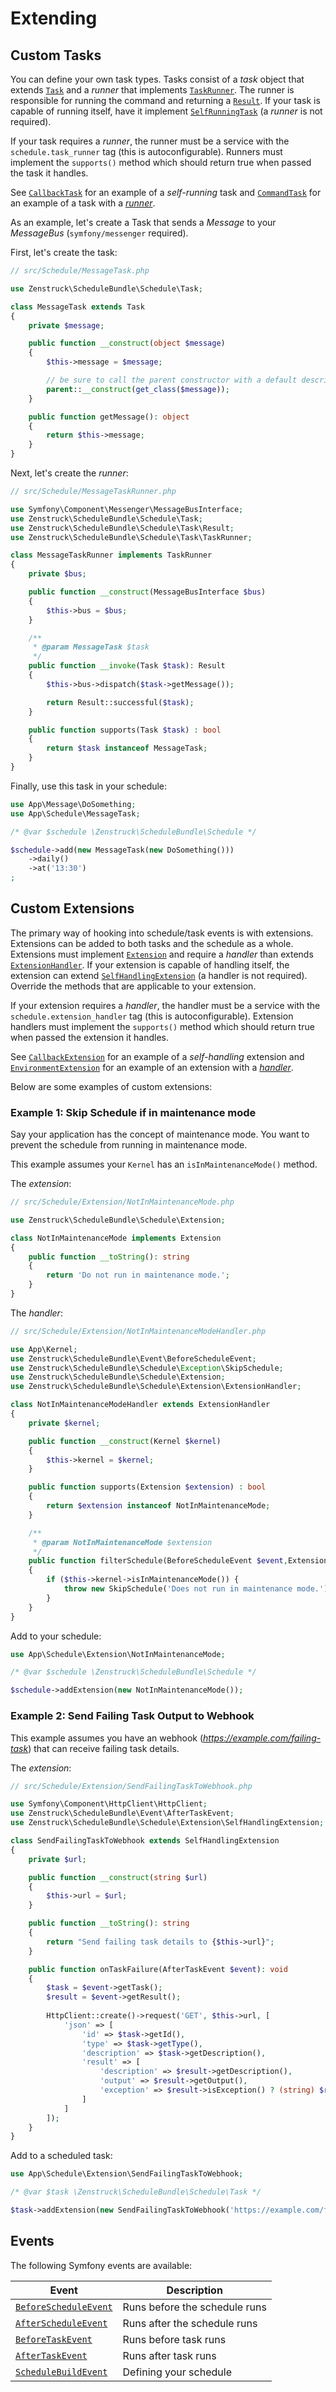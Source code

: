 # Extending

## Custom Tasks

You can define your own task types. Tasks consist of a *task* object that extends
[`Task`](../src/Schedule/Task.php) and a *runner* that implements
[`TaskRunner`](../src/Schedule/Task/TaskRunner.php). The runner is responsible
for running the command and returning a [`Result`](../src/Schedule/Task/Result.php).
If your task is capable of running itself, have it implement
[`SelfRunningTask`](../src/Schedule/Task/SelfRunningTask.php) (a *runner* is not required).

If your task requires a *runner*, the runner must be a service with the `schedule.task_runner` tag
(this is autoconfigurable). Runners must implement the `supports()` method which should return
true when passed the task it handles.

See [`CallbackTask`](../src/Schedule/Task/CallbackTask.php) for an example of a *self-running*
task and [`CommandTask`](../src/Schedule/Task/CommandTask.php) for an example of a task with
a *[runner](../src/Schedule/Task/Runner/CommandTaskRunner.php)*.

As an example, let's create a Task that sends a *Message* to your *MessageBus* (`symfony/messenger`
required).

First, let's create the task:

```php
// src/Schedule/MessageTask.php

use Zenstruck\ScheduleBundle\Schedule\Task;

class MessageTask extends Task
{
    private $message;

    public function __construct(object $message)
    {
        $this->message = $message;

        // be sure to call the parent constructor with a default description
        parent::__construct(get_class($message));
    }

    public function getMessage(): object
    {
        return $this->message;
    }
}
```

Next, let's create the *runner*:

```php
// src/Schedule/MessageTaskRunner.php

use Symfony\Component\Messenger\MessageBusInterface;
use Zenstruck\ScheduleBundle\Schedule\Task;
use Zenstruck\ScheduleBundle\Schedule\Task\Result;
use Zenstruck\ScheduleBundle\Schedule\Task\TaskRunner;

class MessageTaskRunner implements TaskRunner
{
    private $bus;

    public function __construct(MessageBusInterface $bus)
    {
        $this->bus = $bus;
    }

    /**
     * @param MessageTask $task
     */
    public function __invoke(Task $task): Result
    {
        $this->bus->dispatch($task->getMessage());

        return Result::successful($task);
    }

    public function supports(Task $task) : bool
    {
        return $task instanceof MessageTask;
    }
}
```

Finally, use this task in your schedule:

```php
use App\Message\DoSomething;
use App\Schedule\MessageTask;

/* @var $schedule \Zenstruck\ScheduleBundle\Schedule */

$schedule->add(new MessageTask(new DoSomething()))
    ->daily()
    ->at('13:30')
;
```

## Custom Extensions

The primary way of hooking into schedule/task events is with extensions. Extensions
can be added to both tasks and the schedule as a whole. Extensions must implement
[`Extension`](../src/Schedule/Extension.php) and require a *handler* than extends
[`ExtensionHandler`](../src/Schedule/Extension/ExtensionHandler.php). If your
extension is capable of handling itself, the extension can extend
[`SelfHandlingExtension`](../src/Schedule/Extension/SelfHandlingExtension.php) (a
handler is not required). Override the methods that are applicable to your extension.

If your extension requires a *handler*, the handler must be a service with the
`schedule.extension_handler` tag (this is autoconfigurable). Extension handlers must
implement the `supports()` method which should return true when passed the extension
it handles.

See [`CallbackExtension`](../src/Schedule/Extension/CallbackExtension.php) for an example
of a *self-handling* extension and
[`EnvironmentExtension`](../src/Schedule/Extension/EnvironmentExtension.php)
for an example of an extension with a
*[handler](../src/Schedule/Extension/Handler/EnvironmentHandler.php)*.

Below are some examples of custom extensions:

### Example 1: Skip Schedule if in maintenance mode

Say your application has the concept of maintenance mode. You want to prevent the
schedule from running in maintenance mode. 

This example assumes your `Kernel` has an `isInMaintenanceMode()` method.

The *extension*:

```php
// src/Schedule/Extension/NotInMaintenanceMode.php

use Zenstruck\ScheduleBundle\Schedule\Extension;

class NotInMaintenanceMode implements Extension
{
    public function __toString(): string
    {
        return 'Do not run in maintenance mode.';
    }
}
```

The *handler*:

```php
// src/Schedule/Extension/NotInMaintenanceModeHandler.php

use App\Kernel;
use Zenstruck\ScheduleBundle\Event\BeforeScheduleEvent;
use Zenstruck\ScheduleBundle\Schedule\Exception\SkipSchedule;
use Zenstruck\ScheduleBundle\Schedule\Extension;
use Zenstruck\ScheduleBundle\Schedule\Extension\ExtensionHandler;

class NotInMaintenanceModeHandler extends ExtensionHandler
{
    private $kernel;

    public function __construct(Kernel $kernel)
    {
        $this->kernel = $kernel;
    }

    public function supports(Extension $extension) : bool
    {
        return $extension instanceof NotInMaintenanceMode;
    }

    /**
     * @param NotInMaintenanceMode $extension
     */
    public function filterSchedule(BeforeScheduleEvent $event,Extension $extension): void
    {
        if ($this->kernel->isInMaintenanceMode()) {
            throw new SkipSchedule('Does not run in maintenance mode.');
        }
    }
}
```

Add to your schedule:

```php
use App\Schedule\Extension\NotInMaintenanceMode;

/* @var $schedule \Zenstruck\ScheduleBundle\Schedule */

$schedule->addExtension(new NotInMaintenanceMode());
```

### Example 2: Send Failing Task Output to Webhook

This example assumes you have an webhook (*https://example.com/failing-task*) that can receive
failing task details.

The *extension*:

```php
// src/Schedule/Extension/SendFailingTaskToWebhook.php

use Symfony\Component\HttpClient\HttpClient;
use Zenstruck\ScheduleBundle\Event\AfterTaskEvent;
use Zenstruck\ScheduleBundle\Schedule\Extension\SelfHandlingExtension;

class SendFailingTaskToWebhook extends SelfHandlingExtension
{
    private $url;

    public function __construct(string $url)
    {
        $this->url = $url;
    }

    public function __toString(): string
    {
        return "Send failing task details to {$this->url}";
    }

    public function onTaskFailure(AfterTaskEvent $event): void
    {
        $task = $event->getTask();
        $result = $event->getResult();
    
        HttpClient::create()->request('GET', $this->url, [
            'json' => [
                'id' => $task->getId(),
                'type' => $task->getType(),
                'description' => $task->getDescription(),
                'result' => [
                    'description' => $result->getDescription(),
                    'output' => $result->getOutput(),
                    'exception' => $result->isException() ? (string) $result->getException() : null,
                ]
            ]
        ]);
    }
}
```

Add to a scheduled task:

```php
use App\Schedule\Extension\SendFailingTaskToWebhook;

/* @var $task \Zenstruck\ScheduleBundle\Schedule\Task */

$task->addExtension(new SendFailingTaskToWebhook('https://example.com/failing-task'));
```

## Events

The following Symfony events are available:

| Event                                                         | Description                   |
| ------------------------------------------------------------- | ----------------------------- |
| [`BeforeScheduleEvent`](../src/Event/BeforeScheduleEvent.php) | Runs before the schedule runs |
| [`AfterScheduleEvent`](../src/Event/AfterScheduleEvent.php)   | Runs after the schedule runs  |
| [`BeforeTaskEvent`](../src/Event/BeforeTaskEvent.php)         | Runs before task runs         |
| [`AfterTaskEvent`](../src/Event/AfterTaskEvent.php)           | Runs after task runs          |
| [`ScheduleBuildEvent`](../src/Event/ScheduleBuildEvent.php)   | Defining your schedule        |

